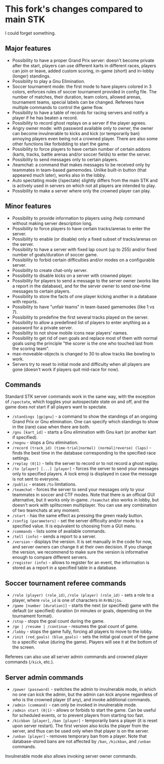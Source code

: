 # This fork's changes compared to main STK

I could forget something.

## Major features

* Possibility to have a proper Grand Prix server: doesn't become private after the start, players can use different karts in different races, players can join or leave, added custom scoring, in-game (short) and in-lobby (longer) standings.
* Possibility to play a Gnu Elimination.
* Soccer tournament mode: the first mode to have players colored in 3 colors, enforces rules of soccer tournament provided in config file. The number of matches, their duration, team colors, allowed arenas, tournament teams, special labels can be changed. Referees have multiple commands to control the game flow.
* Possibility to have a table of records for racing servers and notify a player if he has beaten a record.
* Possibility to record ghost replays on a server if the player agrees.
* Angry owner mode: with password available only to owner, the owner can become invulnerable to kicks and kick (or temporarily ban) annoying players even being not a crowned player. There are also some other functions like forbidding to start the game.
* Possibility to force players to have certain number of certain addons (karts, tracks, battle arenas and/or soccer fields) to enter the server.
* Possibility to send messages only to certain players.
* /teamchat: a command that makes messages to be received only by teammates in team-based gamemodes. Unlike built-in button (that appeared much later), works also in the lobby.
* Auto spectating mode (/spectate) slightly differs from the main STK and is actively used in servers on which not all players are intended to play.
* Possibility to make a server where only the crowned player can play.

## Minor features

* Possibility to provide information to players using /help command without making server description long.
* Possibility to force players to have certain tracks/arenas to enter the server.
* Possibility to enable (or disable) only a fixed subset of tracks/arenas on the server.
* Possibility to have a server with fixed lap count (up to 255) and/or fixed number of goals/duration of soccer game.
* Possibility to forbid certain difficulties and/or modes on a configurable server.
* Possibility to create chat-only server.
* Possibility to disable kicks on a server with crowned player.
* Possibility for players to send a message to the server owner (works like a report in the database), and for the server owner to send one-time messages to certain players.
* Possibility to store the facts of one player kicking another in a database with reports.
* Possibility to have "unfair teams" in team-based gamemodes (like 1 vs 7).
* Possibility to predefine the first several tracks played on the server.
* Possibility to allow a predefined list of players to enter anything as a password for a private server.
* Possibility to not show mobile icons near players' names.
* Possibility to get rid of own goals and replace most of them with normal goals using the principle "the scorer is the one who touched last from the scoring team".
* max-moveable-objects is changed to 30 to allow tracks like bowling to work.
* Servers try to reset to initial mode and difficulty when all players are gone (doesn't work if players quit mid-race for now).

## Commands

Standard STK server commands work in the same way, with the exception of `/spectate`, which toggles your autospectate state on and off, and the game does *not* start if all players want to spectate.

* `/standings [gp|gnu]` - a command to show the standings of an ongoing Grand Prix or Gnu elimination. One can specify which standings to show in the (rare) case when there are both.
* `/gnu [kart_id]` - starts a Gnu elimination with Gnu kart (or another kart if specified).
* `/nognu` - stops a Gnu elimination.
* `/record (track_id) (time-trial|normal) (normal|reverse) (laps)` - finds the best time in the database corresponding to the specified race settings.
* `/replay (0|1)` - tells the server to record or to not record a ghost replay.
* `/to [player] [...] [player]` - forces the server to send your messages only to specified players. A lock emoji is displayed in case the message is not sent to everyone.
* `/public` - erases `/to` limitations.
* `/teamchat` - forces the server to send your messages only to your teammates in soccer and CTF modes. Note that there is an official GUI alternative, but it works only in-game. `/teamchat` also works in lobby, but doesn't work with splitscreen multiplayer. You can use any combination of two teamchats at any moment.
* `/start` - has the same effect as pressing the green ready button.
* `/config (parameters)` - set the server difficulty and/or mode to a specified value. It is equivalent to choosing from a GUI menu.
* `/commands` - lists some of available commands.
* `/tell (info)` - sends a report to a server.
* `/version` - displays the version. It is set manually in the code for now, and server owners can change it at their own decision. If you change the version, we recommend to make sure the version is informative enough to compare different servers.
* `/register (info)` - allows to register for an event, the information is stored as a report in a specified table in a database.


## Soccer tournament referee commands
* `/role (player) (role_id)`, `/role (player) (role_id)` - sets a role to a player, where `role_id` is one of characters in `RrBbJjSs`.
* `/game [number [duration]]` - starts the next (or specified) game with the default (or specified) duration (in minutes or goals, depending on the tournament format).
* `/stop` - stops the goal count during the game.
* `/go | /resume | /continue` - resumes the goal count of game.
* `/lobby` - stops the game fully, forcing all players to move to the lobby.
* `/init (red_goals) (blue_goals)` - sets the initial goal count of the game to a specific value (during the game). Players will see it at the bottom of the screen.

Referees can also use all server admin commands and crowned player commands (`/kick`, etc.).

## Server admin commands

* `/power (password)` - switches the admin to invulnerable mode, in which no one can kick the admin, but the admin can kick anyone regardless of who is the crowned player (if any), and invoke additional commands.
* `/admin (command)` - can only be invoked in invulnerable mode.
* `/admin start (0|1)` - allows or forbids to start the game. Can be useful for scheduled events, or to prevent players from starting too fast.
* `/kickban [player]`, `/ban [player]` - temporarily bans a player (it is reset upon server restart). The first version also kicks the player from the server, and thus can be used only when that player is on the server.
* `/unban [player]` - removes temporary ban from a player. Note that database-stored bans are not affected by `/ban`, `/kickban`, and `/unban` commands.

Invulnerable mode also allows invoking server owner commands.
